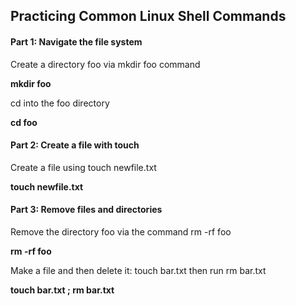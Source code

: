 ## Practicing Common Linux Shell Commands

#### Part 1: Navigate the file system
<p>Create a directory foo via mkdir foo command</p>
<b>mkdir foo</b>
<p>cd into the foo directory</p>
<b>cd foo</b>

#### Part 2: Create a file with touch
<p>Create a file using touch newfile.txt</p>
<b>touch newfile.txt</b>

#### Part 3: Remove files and directories
<p>Remove the directory foo via the command rm -rf foo</p>
<b>rm -rf foo</b>
<p>Make a file and then delete it: touch bar.txt then run rm bar.txt</p>
<b>touch bar.txt ; rm bar.txt</b>
